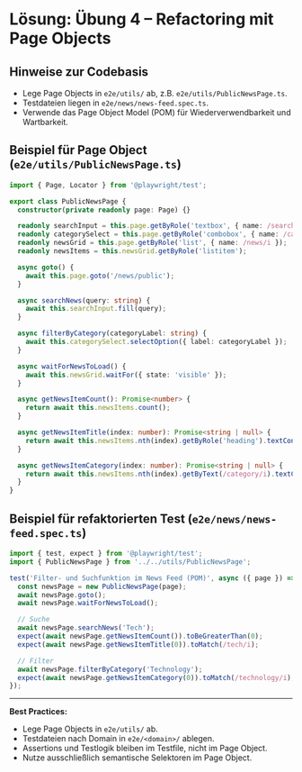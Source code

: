 # Lösung: Übung 4 – Refactoring mit Page Objects

## Hinweise zur Codebasis
- Lege Page Objects in `e2e/utils/` ab, z.B. `e2e/utils/PublicNewsPage.ts`.
- Testdateien liegen in `e2e/news/news-feed.spec.ts`.
- Verwende das Page Object Model (POM) für Wiederverwendbarkeit und Wartbarkeit.

## Beispiel für Page Object (`e2e/utils/PublicNewsPage.ts`)
```typescript
import { Page, Locator } from '@playwright/test';

export class PublicNewsPage {
  constructor(private readonly page: Page) {}

  readonly searchInput = this.page.getByRole('textbox', { name: /search/i });
  readonly categorySelect = this.page.getByRole('combobox', { name: /category/i });
  readonly newsGrid = this.page.getByRole('list', { name: /news/i });
  readonly newsItems = this.newsGrid.getByRole('listitem');

  async goto() {
    await this.page.goto('/news/public');
  }

  async searchNews(query: string) {
    await this.searchInput.fill(query);
  }

  async filterByCategory(categoryLabel: string) {
    await this.categorySelect.selectOption({ label: categoryLabel });
  }

  async waitForNewsToLoad() {
    await this.newsGrid.waitFor({ state: 'visible' });
  }

  async getNewsItemCount(): Promise<number> {
    return await this.newsItems.count();
  }

  async getNewsItemTitle(index: number): Promise<string | null> {
    return await this.newsItems.nth(index).getByRole('heading').textContent();
  }

  async getNewsItemCategory(index: number): Promise<string | null> {
    return await this.newsItems.nth(index).getByText(/category/i).textContent();
  }
}
```

## Beispiel für refaktorierten Test (`e2e/news/news-feed.spec.ts`)
```typescript
import { test, expect } from '@playwright/test';
import { PublicNewsPage } from '../../utils/PublicNewsPage';

test('Filter- und Suchfunktion im News Feed (POM)', async ({ page }) => {
  const newsPage = new PublicNewsPage(page);
  await newsPage.goto();
  await newsPage.waitForNewsToLoad();

  // Suche
  await newsPage.searchNews('Tech');
  expect(await newsPage.getNewsItemCount()).toBeGreaterThan(0);
  expect(await newsPage.getNewsItemTitle(0)).toMatch(/tech/i);

  // Filter
  await newsPage.filterByCategory('Technology');
  expect(await newsPage.getNewsItemCategory(0)).toMatch(/technology/i);
});
```

---
**Best Practices:**
- Lege Page Objects in `e2e/utils/` ab.
- Testdateien nach Domain in `e2e/<domain>/` ablegen.
- Assertions und Testlogik bleiben im Testfile, nicht im Page Object.
- Nutze ausschließlich semantische Selektoren im Page Object.
